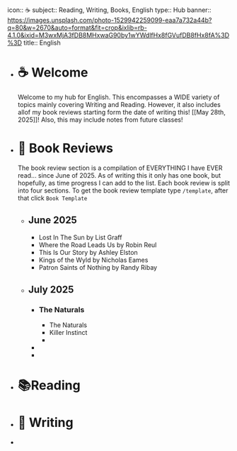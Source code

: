 icon:: ☕️
subject:: Reading, Writing, Books, English
type:: Hub
banner:: https://images.unsplash.com/photo-1529942259099-eaa7a732a44b?q=80&w=2670&auto=format&fit=crop&ixlib=rb-4.1.0&ixid=M3wxMjA3fDB8MHxwaG90by1wYWdlfHx8fGVufDB8fHx8fA%3D%3D
title:: English

- #  ☕️ Welcome
  Welcome to my hub for English. This encompasses a WIDE variety of topics mainly covering Writing and Reading. However, it also includes allof my book reviews starting form the date of writing this! [[May 28th, 2025]]! Also, this may include notes from future classes!
- # 📖 Book Reviews
  The book review section is a compilation of EVERYTHING I have EVER read... since June of 2025. As of writing this it only has one book, but hopefully, as time progress I can add to the list. Each book review is split into four sections. To get the book review template type `/template`, after that click `Book Template`
	- ## June 2025
		- Lost In The Sun by List Graff
		- Where the Road Leads Us by Robin Reul
		- This Is Our Story by Ashley Elston
		- Kings of the Wyld by Nicholas Eames
		- Patron Saints of Nothing by Randy Ribay
	- ## July 2025
		- ### The Naturals
			- The Naturals
			- Killer Instinct
			-
		-
		-
- # 📚Reading
- # 📝 Writing
-